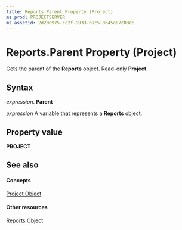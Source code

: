 ```yaml
---
title: Reports.Parent Property (Project)
ms.prod: PROJECTSERVER
ms.assetid: 2d200975-cc2f-9933-b9c5-0645a87c83e8
---
```



# Reports.Parent Property (Project)
Gets the parent of the  **Reports** object. Read-only **Project**.

## Syntax

 _expression_. **Parent**

 _expression_ A variable that represents a **Reports** object.


## Property value

 **PROJECT**


## See also


#### Concepts


[Project Object](project-object-project.md)
#### Other resources


[Reports Object](reports-object-project.md)
